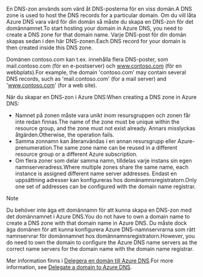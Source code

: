 <span data-ttu-id="e4585-101">En DNS-zon används som värd åt DNS-posterna för en viss domän.</span><span class="sxs-lookup"><span data-stu-id="e4585-101">A DNS zone is used to host the DNS records for a particular domain.</span></span> <span data-ttu-id="e4585-102">Om du vill låta Azure DNS vara värd för din domän så måste du skapa en DNS-zon för det domännamnet.</span><span class="sxs-lookup"><span data-stu-id="e4585-102">To start hosting your domain in Azure DNS, you need to create a DNS zone for that domain name.</span></span> <span data-ttu-id="e4585-103">Varje DNS-post för din domän skapas sedan i den här DNS-zonen.</span><span class="sxs-lookup"><span data-stu-id="e4585-103">Each DNS record for your domain is then created inside this DNS zone.</span></span>

<span data-ttu-id="e4585-104">Domänen contoso.com kan t.ex. innehålla flera DNS-poster, som mail.contoso.com (för en e-postserver) och www.contoso.com (för en webbplats).</span><span class="sxs-lookup"><span data-stu-id="e4585-104">For example, the domain 'contoso.com' may contain several DNS records, such as 'mail.contoso.com' (for a mail server) and 'www.contoso.com' (for a web site).</span></span>

<span data-ttu-id="e4585-105">När du skapar en DNS-zon i Azure DNS:</span><span class="sxs-lookup"><span data-stu-id="e4585-105">When creating a DNS zone in Azure DNS:</span></span>

* <span data-ttu-id="e4585-106">Namnet på zonen måste vara unikt inom resursgruppen och zonen får inte redan finnas.</span><span class="sxs-lookup"><span data-stu-id="e4585-106">The name of the zone must be unique within the resource group, and the zone must not exist already.</span></span> <span data-ttu-id="e4585-107">Annars misslyckas åtgärden.</span><span class="sxs-lookup"><span data-stu-id="e4585-107">Otherwise, the operation fails.</span></span>
* <span data-ttu-id="e4585-108">Samma zonnamn kan återanvändas i en annan resursgrupp eller Azure-prenumeration.</span><span class="sxs-lookup"><span data-stu-id="e4585-108">The same zone name can be reused in a different resource group or a different Azure subscription.</span></span>
* <span data-ttu-id="e4585-109">Om flera zoner som delar samma namn, tilldelas varje instans sin egen namnserveradress.</span><span class="sxs-lookup"><span data-stu-id="e4585-109">Where multiple zones share the same name, each instance is assigned different name server addresses.</span></span> <span data-ttu-id="e4585-110">Endast en uppsättning adresser kan konfigureras hos domänamnsregistratorn.</span><span class="sxs-lookup"><span data-stu-id="e4585-110">Only one set of addresses can be configured with the domain name registrar.</span></span>

> [!NOTE]
> <span data-ttu-id="e4585-111">Du behöver inte äga ett domännamn för att kunna skapa en DNS-zon med det domännamnet i Azure DNS.</span><span class="sxs-lookup"><span data-stu-id="e4585-111">You do not have to own a domain name to create a DNS zone with that domain name in Azure DNS.</span></span> <span data-ttu-id="e4585-112">Du måste dock äga domänen för att kunna konfigurera Azure DNS-namnservrarna som rätt namnservrar för domännamnet hos domännamnsregistratorn.</span><span class="sxs-lookup"><span data-stu-id="e4585-112">However, you do need to own the domain to configure the Azure DNS name servers as the correct name servers for the domain name with the domain name registrar.</span></span>
> 
> <span data-ttu-id="e4585-113">Mer information finns i [Delegera en domän till Azure DNS](../articles/dns/dns-domain-delegation.md).</span><span class="sxs-lookup"><span data-stu-id="e4585-113">For more information, see [Delegate a domain to Azure DNS](../articles/dns/dns-domain-delegation.md).</span></span>